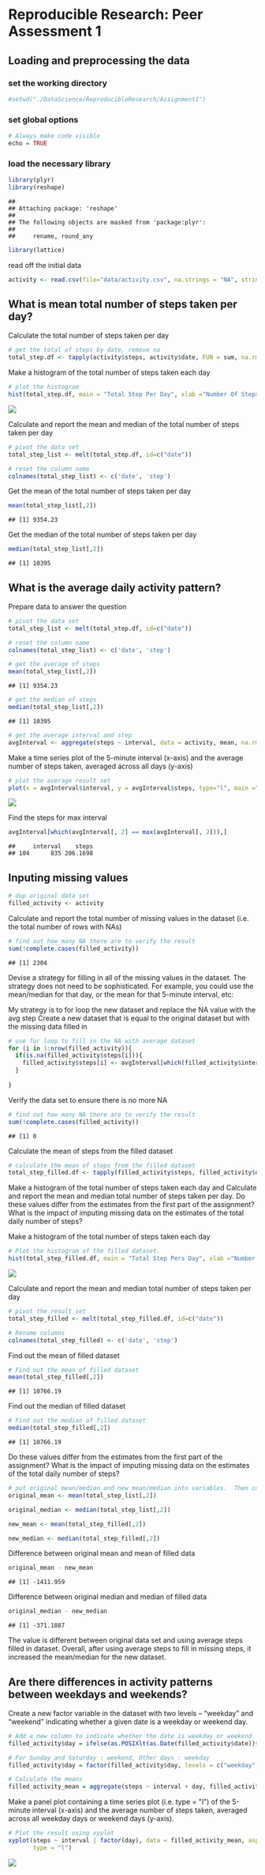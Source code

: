 # Reproducible Research: Peer Assessment 1


## Loading and preprocessing the data
### set the working directory

```r
#setwd("./DataScience/ReproducibleResearch/Assignment1")
```

### set global options


```r
# Always make code visible
echo = TRUE  
```

### load the necessary library

```r
library(plyr)
library(reshape)
```

```
## 
## Attaching package: 'reshape'
## 
## The following objects are masked from 'package:plyr':
## 
##     rename, round_any
```

```r
library(lattice)
```
read off the initial data

```r
activity <- read.csv(file="data/activity.csv", na.strings = "NA", stringsAsFactors = FALSE)
```

## What is mean total number of steps taken per day?
Calculate the total number of steps taken per day

```r
# get the total of steps by date, remove na
total_step.df <- tapply(activity$steps, activity$date, FUN = sum, na.rm = TRUE)
```

Make a histogram of the total number of steps taken each day

```r
# plot the histogram
hist(total_step.df, main = "Total Step Per Day", xlab ="Number Of Steps")
```

![](PA1_template_files/figure-html/unnamed-chunk-6-1.png) 

Calculate and report the mean and median of the total number of steps taken per day

```r
# pivot the data set
total_step_list <- melt(total_step.df, id=c("date"))

# reset the column name
colnames(total_step_list) <- c('date', 'step')
```

Get the mean of the total number of steps taken per day

```r
mean(total_step_list[,2])
```

```
## [1] 9354.23
```
Get the median of the total number of steps taken per day

```r
median(total_step_list[,2])
```

```
## [1] 10395
```

## What is the average daily activity pattern?
Prepare data to answer the question

```r
# pivot the data set
total_step_list <- melt(total_step.df, id=c("date"))

# reset the column name
colnames(total_step_list) <- c('date', 'step')

# get the average of steps
mean(total_step_list[,2])
```

```
## [1] 9354.23
```

```r
# get the median of steps
median(total_step_list[,2])
```

```
## [1] 10395
```

```r
# get the average interval and step
avgInterval <- aggregate(steps ~ interval, data = activity, mean, na.rm = TRUE)
```

Make a time series plot of the 5-minute interval (x-axis) and the average number of steps taken, averaged across all days (y-axis)

```r
# plot the average result set
plot(x = avgInterval$interval, y = avgInterval$steps, type="l", main ="Average Daily Activity Pattern", xlab="Interval", ylab="Steps" )
```

![](PA1_template_files/figure-html/unnamed-chunk-11-1.png) 

Find the steps for max interval

```r
avgInterval[which(avgInterval[, 2] == max(avgInterval[, 2])),]
```

```
##     interval    steps
## 104      835 206.1698
```


## Inputing missing values


```r
# dup original data set
filled_activity <- activity
```
Calculate and report the total number of missing values in the dataset (i.e. the total number of rows with NAs)

```r
# find out how many NA there are to verify the result
sum(!complete.cases(filled_activity))
```

```
## [1] 2304
```
Devise a strategy for filling in all of the missing values in the dataset. The strategy does not need to be sophisticated. For example, you could use the mean/median for that day, or the mean for that 5-minute interval, etc:

My strategy is to for loop the new dataset and replace the NA value with the avg step
Create a new dataset that is equal to the original dataset but with the missing data filled in

```r
# use for loop to fill in the NA with average dataset
for (i in 1:nrow(filled_activity)){
  if(is.na(filled_activity$steps[i])){
    filled_activity$steps[i] <- avgInterval[which(filled_activity$interval[i] == avgInterval$interval), ]$steps
  }
  
}
```
Verify the data set to ensure there is no more NA

```r
# find out how many NA there are to verify the result
sum(!complete.cases(filled_activity))
```

```
## [1] 0
```
Calculate the mean of steps from the filled dataset

```r
# calculate the mean of steps from the filled dataset
total_step_filled.df <- tapply(filled_activity$steps, filled_activity$date, FUN = sum, na.rm = TRUE)
```
Make a histogram of the total number of steps taken each day and Calculate and report the mean and median total number of steps taken per day. Do these values differ from the estimates from the first part of the assignment? What is the impact of imputing missing data on the estimates of the total daily number of steps?

Make a histogram of the total number of steps taken each day

```r
# Plot the histogram of the filled dataset.
hist(total_step_filled.df, main = "Total Step Pers Day", xlab ="Number Of Steps")
```

![](PA1_template_files/figure-html/unnamed-chunk-18-1.png) 

Calculate and report the mean and median total number of steps taken per day

```r
# pivot the result set
total_step_filled <- melt(total_step_filled.df, id=c("date"))

# Rename columns
colnames(total_step_filled) <- c('date', 'step')
```

Find out the mean of filled dataset

```r
# Find out the mean of filled dataset
mean(total_step_filled[,2])
```

```
## [1] 10766.19
```

Find out the median of filled dataset

```r
# Find out the median of filled dataset
median(total_step_filled[,2])
```

```
## [1] 10766.19
```
Do these values differ from the estimates from the first part of the assignment? What is the impact of imputing missing data on the estimates of the total daily number of steps?

```r
# put original mean/median and new mean/median into variables.  Then compare the result.
original_mean <- mean(total_step_list[,2])

original_median <- median(total_step_list[,2])

new_mean <- mean(total_step_filled[,2])

new_median <- median(total_step_filled[,2])
```

Difference between original mean and mean of filled data

```r
original_mean - new_mean
```

```
## [1] -1411.959
```

Difference between original median and median of filled data

```r
original_median - new_median
```

```
## [1] -371.1887
```
The value is different between original data set and using average steps filled in dataset.  Overall, after using average steps to fill in missing steps, it increased the mean/median for the new dataset.

## Are there differences in activity patterns between weekdays and weekends?
Create a new factor variable in the dataset with two levels – “weekday” and “weekend” indicating whether a given date is a weekday or weekend day.

```r
# Add a new column to indicate whether the date is weekday or weekend 
filled_activity$day = ifelse(as.POSIXlt(as.Date(filled_activity$date))$wday%%6 == 0, "weekend", "weekday")

# For Sunday and Saturday : weekend, Other days : weekday
filled_activity$day = factor(filled_activity$day, levels = c("weekday", "weekend"))

# Calculate the means
filled_activity_mean = aggregate(steps ~ interval + day, filled_activity, mean)
```
Make a panel plot containing a time series plot (i.e. type = "l") of the 5-minute interval (x-axis) and the average number of steps taken, averaged across all weekday days or weekend days (y-axis).

```r
# Plot the result using xyplot
xyplot(steps ~ interval | factor(day), data = filled_activity_mean, aspect = 1/2, 
       type = "l")
```

![](PA1_template_files/figure-html/unnamed-chunk-26-1.png) 
